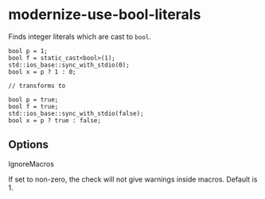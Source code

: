 modernize-use-bool-literals
===========================

Finds integer literals which are cast to `bool`.

    bool p = 1;
    bool f = static_cast<bool>(1);
    std::ios_base::sync_with_stdio(0);
    bool x = p ? 1 : 0;

    // transforms to

    bool p = true;
    bool f = true;
    std::ios_base::sync_with_stdio(false);
    bool x = p ? true : false;

Options
-------

IgnoreMacros

If set to non-zero, the check will not give warnings inside macros.
Default is <span class="title-ref">1</span>.
